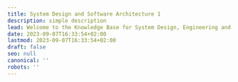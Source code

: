```yaml
---
title: System Design and Software Architecture 1
description: simple description
lead: Welcome to the Knowledge Base for System Design, Engineering and Architecture!
date: 2023-09-07T16:33:54+02:00
lastmod: 2023-09-07T16:33:54+02:00
draft: false
seo: null
canonical: ''
robots: ''
---
```



